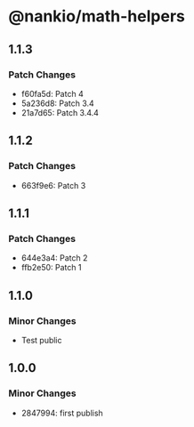 # @nankio/math-helpers

## 1.1.3

### Patch Changes

- f60fa5d: Patch 4
- 5a236d8: Patch 3.4
- 21a7d65: Patch 3.4.4

## 1.1.2

### Patch Changes

- 663f9e6: Patch 3

## 1.1.1

### Patch Changes

- 644e3a4: Patch 2
- ffb2e50: Patch 1

## 1.1.0

### Minor Changes

- Test public

## 1.0.0

### Minor Changes

- 2847994: first publish
